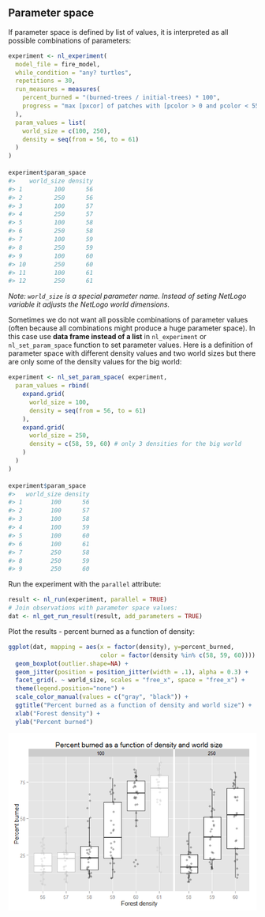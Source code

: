 






## Parameter space
If parameter space is defined by list of values, it is interpreted as 
all possible combinations of parameters:

```r
experiment <- nl_experiment(
  model_file = fire_model, 
  while_condition = "any? turtles",
  repetitions = 30,
  run_measures = measures(
    percent_burned = "(burned-trees / initial-trees) * 100",
    progress = "max [pxcor] of patches with [pcolor > 0 and pcolor < 55]"
  ),
  param_values = list(
    world_size = c(100, 250),
    density = seq(from = 56, to = 61)
  )
)

experiment$param_space
#>    world_size density
#> 1         100      56
#> 2         250      56
#> 3         100      57
#> 4         250      57
#> 5         100      58
#> 6         250      58
#> 7         100      59
#> 8         250      59
#> 9         100      60
#> 10        250      60
#> 11        100      61
#> 12        250      61
```


*Note: `world_size` is a special parameter name. Instead of seting NetLogo variable 
it adjusts the NetLogo world dimensions.*

Sometimes we do not want all possible combinations of parameter values
(often because all combinations might produce a huge parameter space). 
In this case use **data frame instead of a list** in `nl_experiment` or 
`nl_set_param_space` function to set parameter values. 
Here is a definition of parameter space with different density values and
two world sizes but there are only some of the density values for the big world:


```r
experiment <- nl_set_param_space( experiment,
  param_values = rbind(
    expand.grid(
      world_size = 100,
      density = seq(from = 56, to = 61)
    ),
    expand.grid(
      world_size = 250,
      density = c(58, 59, 60) # only 3 densities for the big world
    )
  )
)

experiment$param_space
#>   world_size density
#> 1        100      56
#> 2        100      57
#> 3        100      58
#> 4        100      59
#> 5        100      60
#> 6        100      61
#> 7        250      58
#> 8        250      59
#> 9        250      60
```


Run the experiment with the `parallel` attribute:

```r
result <- nl_run(experiment, parallel = TRUE)
# Join observations with parameter space values:
dat <- nl_get_run_result(result, add_parameters = TRUE)
```

Plot the results - percent burned as a function of density:

```r
ggplot(dat, mapping = aes(x = factor(density), y=percent_burned, 
                          color = factor(density %in% c(58, 59, 60)))) + 
  geom_boxplot(outlier.shape=NA) +
  geom_jitter(position = position_jitter(width = .1), alpha = 0.3) +
  facet_grid(. ~ world_size, scales = "free_x", space = "free_x") +
  theme(legend.position="none") +
  scale_color_manual(values = c("gray", "black")) +
  ggtitle("Percent burned as a function of density and world size") +
  xlab("Forest density") +
  ylab("Percent burned")
```

![](img/README-p4plot-1.png) 


